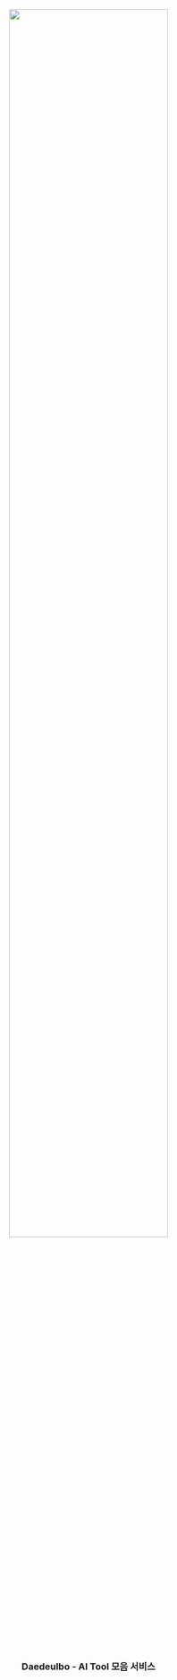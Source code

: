<div align="center">
  <img src="https://github.com/user-attachments/assets/79e2561e-bc3a-4c15-a31c-3cbce319662e" width="75%" />
</div>


<div align="center">

###  Daedeulbo - AI Tool 모음 서비스 
